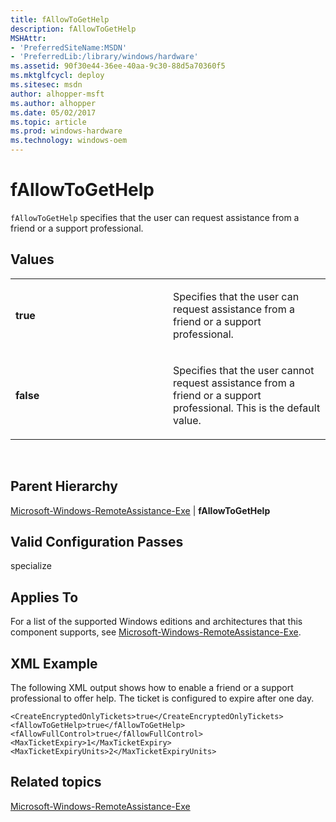 ```yaml
---
title: fAllowToGetHelp
description: fAllowToGetHelp
MSHAttr:
- 'PreferredSiteName:MSDN'
- 'PreferredLib:/library/windows/hardware'
ms.assetid: 90f30e44-36ee-40aa-9c30-88d5a70360f5
ms.mktglfcycl: deploy
ms.sitesec: msdn
author: alhopper-msft
ms.author: alhopper
ms.date: 05/02/2017
ms.topic: article
ms.prod: windows-hardware
ms.technology: windows-oem
---
```


# fAllowToGetHelp


`fAllowToGetHelp` specifies that the user can request assistance from a friend or a support professional.

## Values


<table>
<colgroup>
<col width="50%" />
<col width="50%" />
</colgroup>
<tbody>
<tr class="odd">
<td><p><strong>true</strong></p></td>
<td><p>Specifies that the user can request assistance from a friend or a support professional.</p></td>
</tr>
<tr class="even">
<td><p><strong>false</strong></p></td>
<td><p>Specifies that the user cannot request assistance from a friend or a support professional. This is the default value.</p></td>
</tr>
</tbody>
</table>

 

## Parent Hierarchy


[Microsoft-Windows-RemoteAssistance-Exe](microsoft-windows-remoteassistance-exe.md) | **fAllowToGetHelp**

## Valid Configuration Passes


specialize

## Applies To


For a list of the supported Windows editions and architectures that this component supports, see [Microsoft-Windows-RemoteAssistance-Exe](microsoft-windows-remoteassistance-exe.md).

## XML Example


The following XML output shows how to enable a friend or a support professional to offer help. The ticket is configured to expire after one day.

```
<CreateEncryptedOnlyTickets>true</CreateEncryptedOnlyTickets>
<fAllowToGetHelp>true</fAllowToGetHelp>
<fAllowFullControl>true</fAllowFullControl>
<MaxTicketExpiry>1</MaxTicketExpiry>
<MaxTicketExpiryUnits>2</MaxTicketExpiryUnits>
```

## Related topics


[Microsoft-Windows-RemoteAssistance-Exe](microsoft-windows-remoteassistance-exe.md)

 

 







